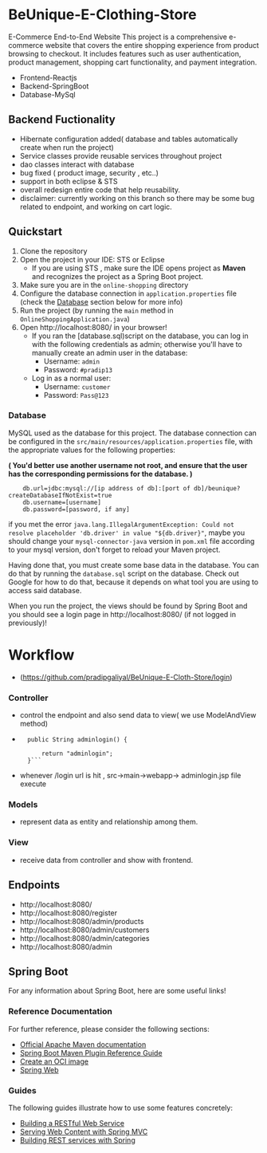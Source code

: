 # BeUnique-E-Clothing-Store
E-Commerce End-to-End Website
This project is a comprehensive e-commerce website that covers the entire shopping experience from product browsing to checkout. 
It includes features such as user authentication, product management, shopping cart functionality, and payment integration.

* Frontend-Reactjs
* Backend-SpringBoot
* Database-MySql
  
## Backend Fuctionality
- Hibernate configuration added( database and tables automatically create when run the project)
- Service classes provide reusable services throughout project
- dao classes interact with database 
- bug fixed ( product image, security , etc..)
- support in both eclipse & STS
- overall redesign entire code that help reusability. 
- disclaimer: currently working on this branch so there may be some bug related to endpoint, and working on cart logic.
  
## Quickstart

1. Clone the repository
2. Open the project in your IDE: STS or  Eclipse
    * If you are using STS , make sure the IDE opens project as **Maven** and recognizes the project as a Spring Boot project. 
3. Make sure you are in the `online-shopping` directory
4. Configure the database connection in `application.properties` file (check the [Database](#database) section below for more info)
5. Run the project (by running the `main` method in `OnlineShoppingApplication.java`)
6. Open http://localhost:8080/ in your browser!
   * If you ran the [database.sql)script on the database, you can log in with the following credentials as admin; otherwise you'll have to manually create an admin user in the database:
     * Username: `admin`
     * Password: `#pradip13`
   * Log in as a normal user:
     * Username: `customer`
     * Password: `Pass@123`

### Database

MySQL  used as the database for this project. The database connection can be configured in the `src/main/resources/application.properties` file, with the appropriate values for the following properties:

**( You'd better use another username not root, and ensure that the user has the corresponding permissions for the database. )**

```properties
    db.url=jdbc:mysql://[ip address of db]:[port of db]/beunique?createDatabaseIfNotExist=true
    db.username=[username]
    db.password=[password, if any]
```

if you met the error `java.lang.IllegalArgumentException: Could not resolve placeholder 'db.driver' in value "${db.driver}"`, maybe you should change your `mysql-connector-java` version in `pom.xml` file according to your mysql version, don't forget to reload your Maven project.

Having done that, you must create some base data in the database. You can do that by running the `database.sql` script on the database. Check out Google for how to do that, because it depends on what tool you are using to access said database. 




When you run the project, the views should be found by Spring Boot and you should see a login page in http://localhost:8080/ (if not logged in previously)!


# Workflow
- (https://github.com/pradipgaliyal/BeUnique-E-Cloth-Store/login)
### Controller
- control the endpoint and also send data to view( we use ModelAndView method)
- ``` @GetMapping("login")
	public String adminlogin() {
		
		return "adminlogin";
	}```
- whenever /login url is hit , src->main->webapp-> adminlogin.jsp file execute
### Models
- represent data as entity and relationship among them.

### View
- receive data from controller and show with frontend.

## Endpoints
- http://localhost:8080/
- http://localhost:8080/register
- http://localhost:8080/admin/products
- http://localhost:8080/admin/customers
- http://localhost:8080/admin/categories
- http://localhost:8080/admin


## Spring Boot

For any information about Spring Boot, here are some useful links!

### Reference Documentation
For further reference, please consider the following sections:

* [Official Apache Maven documentation](https://maven.apache.org/guides/index.html)
* [Spring Boot Maven Plugin Reference Guide](https://docs.spring.io/spring-boot/docs/2.6.4/maven-plugin/reference/html/)
* [Create an OCI image](https://docs.spring.io/spring-boot/docs/2.6.4/maven-plugin/reference/html/#build-image)
* [Spring Web](https://docs.spring.io/spring-boot/docs/2.6.4/reference/htmlsingle/#boot-features-developing-web-applications)

### Guides
The following guides illustrate how to use some features concretely:

* [Building a RESTful Web Service](https://spring.io/guides/gs/rest-service/)
* [Serving Web Content with Spring MVC](https://spring.io/guides/gs/serving-web-content/)
* [Building REST services with Spring](https://spring.io/guides/tutorials/bookmarks/)


